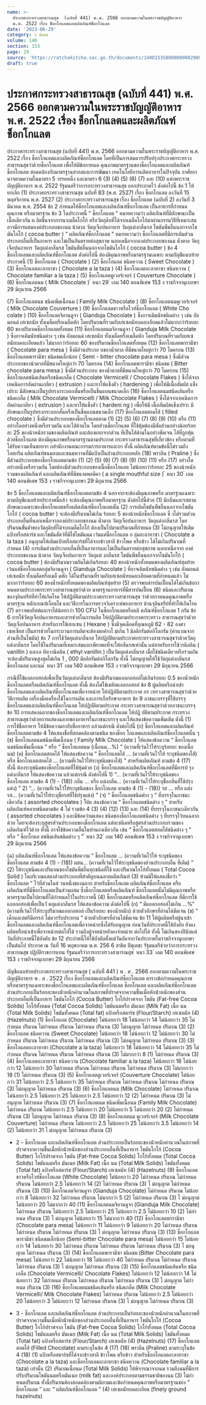 ```yaml
---
name: >-
  ประกาศกระทรวงสาธารณสุข  (ฉบับที่ 441) พ.ศ. 2566 ออกตามความในพระราชบัญญัติอาหาร
  พ.ศ. 2522 เรื่อง ช็อกโกแลตและผลิตภัณฑ์ช็อกโกแลต
date: '2023-06-29'
category: ง พิเศษ
volume: 140
section: 153
page: 29
source: 'https://ratchakitcha.soc.go.th/documents/140D153S0000000002900.pdf'
draft: true
---
```


# ประกาศกระทรวงสาธารณสุข  (ฉบับที่ 441) พ.ศ. 2566 ออกตามความในพระราชบัญญัติอาหาร พ.ศ. 2522 เรื่อง ช็อกโกแลตและผลิตภัณฑ์ช็อกโกแลต

ประกาศกระทรวงสาธารณสุข (ฉบับที่ 441) พ.ศ. 2566 ออกตามความในพระราชบัญญัติอาหาร พ.ศ. 2522 เรื่อง ช็อกโกแลตและผลิตภัณฑ์ช็อกโกแลต โดยที่เป็นการสมควรปรับปรุงประกาศกระทรวงสาธารณสุขว่าด้วยช็อกโกแลต เพื่อให้มีข้อกาหนด คุณภาพมาตรฐานของช็อกโกแลตและผลิตภัณฑ์ช็อกโกแลต สอดคล้องกับมาตรฐานสากลและการพัฒนา เทคโนโลยีการผลิตอาหารในปัจจุบัน อาศัยอานาจตามความในมาตรา 5 วรรคหนึ่ง และมาตรา 6 (3) (4) (5) (6) (7) และ (10) แห่งพระราชบัญญัติอาหาร พ.ศ. 2522 รัฐมนตรีว่าการกระทรวงสาธารณสุข ออกประกาศไว้ ดังต่อไปนี้ ข้อ 1 ให้ยกเลิก (1) ประกาศกระทรวงสาธารณสุข ฉบับที่ 83 (พ.ศ. 2527) เรื่อง ช็อกโกแลต ลงวันที่ 15 พฤศจิกายน พ.ศ. 2527 (2) ประกาศกระทรวงสาธารณสุข เรื่อง ช็อกโกแลต (ฉบับที่ 2) ลงวันที่ 3 มีนาคม พ.ศ. 2554 ข้อ 2 กำหนดให้ช็อกโกแลตและผลิตภัณฑ์ช็อกโกแลต เป็นอาหารที่กำหนดคุณภาพ หรือมาตรฐาน ข้อ 3 ในประกาศนี้ “ ช็อกโกแลต ” หมายความว่า ผลิตภัณฑ์ที่มีลักษณะเป็นเนื้อเดียวกัน ผ ลิตขึ้นจากการนาเมล็ดโกโก้ หรือวัตถุดิบที่ได้จากเมล็ดโกโก้มาผ่านกรรมวิธีที่เหมาะสม อาจมีการผสมองค์ประกอบของนม น้าตาล วัตถุเจือปนอาหาร วัตถุแต่งกลิ่นรส ไขมันพืชอื่นนอกจากไขมันโกโก้ ( cocoa butter ) “ ผลิตภัณฑ์ช็อกโกแลต ” หมายความว่า ช็อกโกแลตที่มีการเติมส่วนประกอบอื่นที่เป็นอาหาร และไม่เป็นอันตรายต่อสุขภาพ นอกเหนือจากองค์ประกอบของนม น้ำตาล วัตถุเจือปนอาหาร วัตถุแต่งกลิ่นรส ไขมันพืชอื่นนอกจากไขมันโกโก้ ( cocoa butter ) ข้อ 4 ช็อกโกแลตและผลิตภัณฑ์ช็อกโกแลต ดังต่อไปนี้ ต้องมีคุณภาพหรือมาตรฐานเฉพาะ ตามบัญชีแนบท้ายประกาศนี้ (1) ช็อกโกแลต ( Chocolate ) (2) ช็อกโกแลต ชนิดหวาน ( Sweet Chocolate ) (3) ช็อกโกแลตอะลาทาซา ( Chocolate a la taza ) (4) ช็อกโกแลตอะลาทาซา ชนิดหวาน ( Chocolate familiar a la taza ) (5) ช็อกโกแลตคูเวอร์เจอร์ ( Couverture Chocolate ) (6) ช็อกโกแลตนม ( Milk Chocolate ) ้ หนา 29 ่ เลม 140 ตอนพิเศษ 153 ง ราชกิจจานุเบกษา 29 มิถุนายน 2566

(7) ช็อกโกแลตนม ชนิดเพิ่มเนื้อนม ( Family Milk Chocolate ) (8) ช็อกโกแลตนมคูเวอร์เจอร์ ( Milk Chocolate Couverture ) (9) ช็อกโกแลตขาวหรือไวท์ช็อกโกแลต ( White Cho colate ) (10) ช็อกโกแลตจิอานดูจา ( Gianduja Chocolate ) ซึ่งอาจเติมนัทชนิดต่าง ๆ เช่น อัลมอนด์ เฮเซลนัท ทั้งเมล็ดหรือเมล็ดหัก โดยปริมาณที่รวมกับเฮเซลนัทบดละเอียดแล้วไม่มากกว่าร้อยละ 60 ของปริมาณช็อกโกแลตทั้งหมด (11) ช็อกโกแลตนมจิอานดูจา ( Gianduja Milk Chocolate ) ซึ่งอาจเติมนัทชนิดต่าง ๆ เช่น อัลมอนด์ เฮเซลนัท ทั้งเมล็ดหรือเมล็ดหัก โดยปริมาณที่รวมกับเฮเซลนัทบดละเอียดแล้ว ไม่มากกว่าร้อยละ 60 ของปริมาณช็อกโกแลตทั้งหมด (12) ช็อกโกแลตพารามีซา ( Chocolate para mesa ) ซึ่งมีส่วนประกอ บของน้ำตาล ที่มีขนาดใหญ่กว่า 70 ไมครอน (13) ช็อกโกแลตพารามีซา ชนิดขมเล็กน้อย ( Semi - bitter chocolate para mesa ) ซึ่งมีส่วนประกอบของน้าตาลที่มีขนาดใหญ่กว่า 70 ไมครอน (14) ช็อกโกแลตพารามีซา ชนิดขม ( Bitter chocolate para mesa ) ซึ่งมีส่วนประกอบ ของน้ำตาลที่มีขนาดใหญ่กว่า 70 ไมครอน (15) ช็อกโกแลตชนิดเส้นหรือชนิดเกล็ด ( Chocolate Vermicelli / Chocolate Flakes ) ซึ่งได้จากเทคนิคการอัดผ่านเกลียว ( extrusion ) และทาให้แข็งตัว ( hardening ) เพื่อให้มีเนื้อสัมผัส แข็งเปราะ มีลักษณะเป็นรูปทรงกระบอกสั้นหรือเป็นชิ้นแบนขนาดเล็ก (16) ช็อกโกแลตนมชนิดเส้นหรือชนิดเกล็ด ( Milk Chocolate Vermicelli / Milk Chocolate Flakes ) ซึ่งได้จากเทคนิคการอัดผ่านเกลียว ( extrusion ) และทาให้แข็งตัว ( hardeni ng ) เพื่อให้มี เนื้อสัมผัสแข็งเปราะ มีลักษณะเป็นรูปทรงกระบอกสั้นหรือเป็นชิ้นแบนขนาดเล็ก (17) ช็อกโกแลตสอดไส้ ( filled chocolate ) ซึ่งมีส่วนประกอบของช็อกโกแลตตาม (1) (2) (5) (6) (7) (8) (9) (10) หรือ (11) อย่างใดอย่างหนึ่งหรือรวมกัน และไส้ด้านใน โดยส่วนช็อกโกแลต ที่ใช้หุ้มต้องมีสัดส่วนอย่างน้อยร้อยละ 25 ของน้าหนักรวมของผลิตภัณฑ์ และต้องแยกจากส่วน ที่เป็นไส้ด้านในอย่างชัดเจน ไส้ที่ถูกหุ้มด้วยช็อกโกแลต ต้องมีคุณภาพหรือมาตรฐานตามประกาศ กระทรวงสาธารณสุขที่เกี่ยวข้อง หรือตามที่ได้รับความเห็นชอบจา กสำนักงานคณะกรรมการอาหารและยา ทั้งนี้ ผลิตภัณฑ์ตามข้อนี้ไม่รวมถึงไอศกรีม ผลิตภัณฑ์ขนมอบและขนมหวานที่มีแป้งเป็นส่วนประกอบหลัก (18) พราลีน ( Praline ) ซึ่งมีส่วนประกอบของช็อกโกแลตตามข้อ (1) (2) (5) (6) (7) (8) (9) (10) (11) หรือ (17) อย่างใดอย่างหนึ่งหรือรวมกัน โดยต้องมีส่วนประกอบของเนื้อช็อกโกแลต ไม่น้อยกว่าร้อยละ 25 ของน้าหนักรวมของผลิตภัณฑ์ และผลิตภัณฑ์ที่มีขนาดพอดีคา ( a single mouthful size ) ้ หนา 30 ่ เลม 140 ตอนพิเศษ 153 ง ราชกิจจานุเบกษา 29 มิถุนายน 2566

ข้อ 5 ช็อกโกแลตและผลิตภัณฑ์ช็อกโกแลตตามข้อ 4 นอกจากจะต้องมีคุณภาพหรือ มาตรฐานเฉพาะ ตามบัญชีแนบท้ายประกาศนี้แล้ว จะต้องมีคุณภาพหรือมาตรฐาน ดังต่อไปนี้ด้วย (1) มีกลิ่นและรสตามลักษณะเฉพาะของช็อกโกแลตหรือผลิตภัณฑ์ช็อกโกแลตนั้น (2) การเติมไขมันพืชอื่นนอกจากไขมันโกโก้ ( cocoa butter ) จะต้องมีปริมาณไม่เกิน ร้อยละ 5 ของน้าหนักช็อกโกแลต ซึ่ งไม่รวมส่วนประกอบอื่นที่นอกเหนือจากองค์ประกอบของนม น้ำตาล วัตถุเจือปนอาหาร วัตถุแต่งกลิ่นรส โดยปริมาณขั้นต่ำของวัตถุดิบที่ได้จากเมล็ดโกโก้ ต้องเป็นไปตามปริมาณที่กำหนด (3) ไม่อนุญาตให้เติมแป้งหรือสตาร์ช และไขมันสัตว์ที่มิใช่ไขมันนม เว้นแต่ช็อกโกแลต ก ลุ่มอะลาทาซา ( Chocolate a la taza ) อนุญาตให้เติมแป้งหรือสตาร์ชที่ได้จากข้าวสาลี ข้าวโพด หรือข้าว ได้ไม่เกินปริมาณที่กำหนด (4) การเติมส่วนประกอบอื่นที่เป็นอาหารและไม่เป็นอันตรายต่อสุขภาพ นอกเหนือจาก องค์ประกอบของนม น้าตาล วัตถุเจือปนอาหาร วัตถุแต่ งกลิ่นรส ไขมันพืชอื่นนอกจากไขมันโกโก้ ( cocoa butter ) ต้องมีปริมาณรวมกันไม่เกินร้อยละ 40 ของน้าหนักทั้งหมดของผลิตภัณฑ์สุดท้าย เว้นแต่ช็อกโกแลตกลุ่มจิอานดูจา ( Gianduja Chocolate ) ที่อาจเติมนัทชนิดต่าง ๆ เช่น อัลมอนด์ เฮเซลนัท ทั้งเมล็ดหรือเมล็ ดหัก ได้ในปริมาณที่รวมกับเฮเซลนัทบดละเอียดตามที่กำหนดแล้ว ไม่มากกว่าร้อยละ 60 ของน้ำหนักทั้งหมดของผลิตภัณฑ์สุดท้าย (5) ตรวจพบสารปนเปื้อนได้ไม่เกินข้อกาหนดตามประกาศกระทรวงสาธารณสุขว่าด้วย มาตรฐานอาหารที่มีสารปนเปื้อน (6) ชนิดและปริมาณของจุลินทรีย์ที่ทำให้เกิดโรค ให้ปฏิบัติตามประกาศกระทรวงสาธารณสุข ว่าด้วยกาหนดคุณภาพหรือมาตรฐาน หลักเกณฑ์เงื่อนไข และวิธีการในการตรวจวิเคราะห์ของอาหาร ด้านจุลินทรีย์ที่ทำให้เกิดโรค (7) ตรวจพบยีสต์และราได้น้อยกว่า 100 CFU ในช็อกโกแลตหรือผลิ ตภัณฑ์ช็อกโกแลต 1 กรัม ข้อ 6 การใช้วัตถุเจือปนอาหารและสารช่วยในการผลิต ให้ปฏิบัติตามประกาศกระทรวง สาธารณสุขว่าด้วยวัตถุเจือปนอาหาร สำหรับการใช้เฮกเซน ( Hexane ) ซึ่งมีจุดเดือดที่อุณหภูมิ 62 - 82 องศาเซลเซียส เป็นสารช่วยในกระบวนการผลิตจะต้องตกค้างไ ม่เกิน 1 มิลลิกรัมต่อกิโลกรัม (คำนวณจากส่วนที่เป็นไขมัน) ข้อ 7 การใช้วัตถุแต่งกลิ่นรส ให้ปฏิบัติตามประกาศกระทรวงสาธารณสุขว่าด้วยวัตถุ แต่งกลิ่นรส โดยใช้ในปริมาณที่เหมาะสมและเพียงพอที่จะให้กลิ่นรสเท่านั้น แต่สาหรับการใช้วานิลลิน ( vanillin ) และเอ ทิลวานิลลิน ( ethyl vanillin ) เป็นวัตถุแต่งกลิ่นรส เมื่อใช้ชนิดเดียวหรือร่วมกัน จะต้องมีปริมาณสูงสุดไม่เกิน 1 , 000 มิลลิกรัมต่อกิโลกรัม ทั้งนี้ ไม่อนุญาตให้ใช้วัตถุแต่งกลิ่นรสช็อกโกแลต และนม ้ หนา 31 ่ เลม 140 ตอนพิเศษ 153 ง ราชกิจจานุเบกษา 29 มิถุนายน 2566

กรณีที่ใช้แอลกอฮอล์เพื่อเป็นวัตถุแต่งกลิ่นรส ต้องมีปริมาณแอลกอฮอล์ไม่เกินร้อยละ 0.5 ของน้ำหนักช็อกโกแลตหรือผลิตภัณฑ์ช็อกโกแลต ทั้งนี้ ต้องไม่ใช้เมทิลแอลกอฮอล์ ข้อ 8 ผู้ผลิตหรือนำเขำช็อกโกแลตและผลิตภัณฑ์ช็อกโกแลตเพื่อจาหน่าย ให้ปฏิบัติตามประกาศ กร ะทรวงสาธารณสุขว่าด้วยวิธีการผลิต เครื่องมือเครื่องใช้ในการผลิต และการเก็บรักษาอาหาร ข้อ 9 ภาชนะบรรจุที่ใช้บรรจุช็อกโกแลตและผลิตภัณฑ์ช็อกโกแลต ให้ปฏิบัติตามประกาศ กระทรวงสาธารณสุขว่าด้วยภาชนะบรรจุ ข้อ 10 การแสดงฉลากของช็อกโกแลตและผลิตภัณฑ์ช็อกโกแลต ให้ปฏิ บัติตามประกาศ กระทรวงสาธารณสุขว่าด้วยการแสดงฉลากของอาหารในภาชนะบรรจุ และให้แสดงข้อความเพิ่มเติม ดังนี้ (1) การใช้ชื่ออาหาร ให้มีข้อความกากับชื่ออาหาร แล้วแต่กรณี ดังต่อไปนี้ (ก) ช็อกโกแลตและผลิตภัณฑ์ช็อกโกแลตตามข้อ 4 ให้แสดงชื่อที่สอดคล้องตามชนิด ของช็อก โกแลตและผลิตภัณฑ์ช็อกโกแลตนั้น ๆ (ข) ช็อกโกแลตนมชนิดเพิ่มเนื้อนม ( Family Milk Chocolate ) ให้แสดงข้อความ “ ช็อกโกแลตนมชนิดเพิ่มเนื้อนม ” หรือ “ ช็อกโกแลตนม (เนื้อนม...%) ” (ความที่เว้นไว้ให้ระบุร้อยละ ของเนื้อนม) (ค) ช็อกโกแลตสอดไส้ ให้แสดงข้อความ “ ช็อกโกแลตไส้ ... (ความที่เว้นไว้ให้ ระบุชนิดของไส้) หรือ ช็อกโกแลตสอดไส้ ... (ความที่เว้นไว้ให้ระบุชนิดของไส้) ” สาหรับผลิตภัณฑ์ ตามข้อ 4 (17) ทั้งนี้ ต้องระบุชนิดของช็อกโกแลตที่ใช้หุ้มด้วย (ง) ช็อกโกแลตและผลิตภัณฑ์ช็อกโกแลตที่มีการป รุงแต่งกลิ่นรส ให้แสดงข้อความ แล้วแต่กรณี ดังต่อไปนี้ 1) “... (ความที่เว้นไว้ให้ระบุชนิดของ ช็อกโกแลต ตามข้อ 4 (1) - (18)) กลิ่น ... หรือ แต่งกลิ่น... (ความที่เว้นไว้ให้ระบุชื่อกลิ่นที่ใช้ปรุงแต่ง) ” 2) “... (ความที่เว้นไว้ให้ระบุชนิดของ ช็อกโกแลต ตามข้อ 4 (1) - (18)) รส ... หรือ แต่งรส... (ความที่เว้นไว้ให้ระบุชื่อรสที่ใช้ปรุงแต่ง) ” (จ) “ ช็อกโกแลตชนิดต่าง ๆ ” ที่บรรจุในภาชนะเดียวกัน ( assorted chocolates ) ให้แ สดงข้อความ “ ช็อกโกแลตชนิดต่าง ๆ ” สาหรับผลิตภัณฑ์หลายชนิดตามข้อ 4 ไม่ รวมข้อ 4 (3) (4) (12) (13) และ (14) ที่บรรจุในภาชนะเดียวกัน ( assorted chocolates ) และมีข้อควำมแสดง ชนิดของช็อกโกแลตชนิดต่าง ๆ ที่บรรจุไว้บนฉลากด้วย โดยจะต้องระบุสูตรส่วนประกอบของช็อกโกแลต แต่ละชนิดหรือสูตรส่วนประกอบรวมของผลิตภัณฑ์ไว้ด้วย ทั้งนี้ อาจใช้ข้อความอื่นในทำนองเดียวกัน เช่น “ ช็อกโกแลตสอดไส้ชนิดต่าง ๆ ” หรือ “ ช็อกโกแล ตชนิดเส้นชนิดต่าง ๆ ” ้ หนา 32 ่ เลม 140 ตอนพิเศษ 153 ง ราชกิจจานุเบกษา 29 มิถุนายน 2566

(ฉ) ผลิตภัณฑ์ช็อกโกแลต ให้แสดงข้อความ “ ช็อกโกแลต ... (ความที่เว้นไว้ให้ ระบุชนิดของช็อกโกแลต ตามข้อ 4 (1) - (18)) ผสม... (ความที่เว้นไว้ให้ระบุชนิดของส่วนประกอบอื่น ที่เติม) ” (2) ให้ระบุชนิดและปริมาณของไขมันพืชอื่นทุกชนิดที่ใช้ และปริมาณโกโก้ทั้งหมด ( Total Cocoa Solid ) ในบริเวณแสดงส่วนประกอบที่สำคัญบนฉลากผลิตภัณฑ์ (3) ห้ามมิให้แสดงชื่อว่า “ ช็อกโกแลต ” ไว้ที่ส่วนใดส่ วนหนึ่งของฉลาก สาหรับช็อกโกแลต ผลิตภัณฑ์ช็อกโกแลต หรือผลิตภัณฑ์ที่มีช็อกโกแลตเป็นส่วนผสม ซึ่งช็อกโกแลตหรือผลิตภัณฑ์ ช็อกโกแลตนั้นไม่มีคุณภาพหรือมาตรฐานเป็นไปตามที่ได้กำหนดไว้ในประกาศนี้ (4) ช็อกโกแลตหรือผลิตภัณฑ์ช็อกโกแลต ที่มีการใช้แอลกอฮอล์เพื่อเป็นวั ตถุแต่งกลิ่นรส ให้แสดงข้อความ ดังต่อไปนี้ (ก) “ มีแอลกอฮอล์ไม่เกิน ...%” (ความที่เว้นไว้ให้ระบุปริมาณแอลกอฮอล์ เป็นร้อยละ ของน้ำหนัก) ด้วยตัวอักษรที่อ่านได้ชัดเจน (ข) “ เด็กและสตรีมีครรภ์ ไม่ควรรับประทาน ” ด้วยตัวอักษรที่อ่านได้ชัดเจน ข้อ 11 ให้ผู้ผลิตหรือผู้นาเข้าช็อกโกแลตและผลิตภัณฑ์ช็อกโกแลตเพื่อจาหน่ายซึ่งได้รับอนุญาต ก่อนวันที่ประกาศนี้ใช้บังคับ ยังคงผลิตหรือนำเข้าเพื่อจาหน่ายต่อไปได้ รวมถึงผู้จาหน่ายยังคงจำหน่าย ต่อไปได้ ทั้งนี้ ไม่เกินสองปีนับแต่วันที่ประกาศนี้ใช้บังคับ ข้อ 12 ประกำศนี้ให้ใช้บังคับตั้งแต่วันถัดจากวันประกาศในราชกิจจานุเบกษาเป็นต้นไป ประกาศ ณ วันที่ 16 พฤษภาคม พ.ศ. 256 6 สาธิต ปิตุเตชะ รัฐมนตรีช่วยว่าการกระทรวงสาธารณสุข ปฏิบัติราชการแทน รัฐมนตรีว่าการกระทรวงสาธารณสุข ้ หนา 33 ่ เลม 140 ตอนพิเศษ 153 ง ราชกิจจานุเบกษา 29 มิถุนายน 2566

บัญชีแนบท้ายประกาศกระทรวงสาธารณสุข ( ฉบับที่ 441 ) พ . ศ . 2566 ออกตามความในพระราชบัญญัติอาหาร พ . ศ . 2522 เรื่อง ช็อกโกแลตและผลิตภัณฑ์ช็อกโกแลต ตารางข้อกําหนดคุณภาพหรือมาตรฐานเฉพาะของช็อกโกแลตและผลิตภัณฑ์ช็อกโกแลต ช็อกโกแลต และผลิตภัณฑ์ช็อกโกแลต ส่วนประกอบเป็นร้อยละของน้ําหนักคํานวณในสภาพที่ปราศจากความชื้นเมื่อหักน้ําหนักของส่วนประกอบอื่นที่เป็นอาหาร ไขมันโกโก้ (Cocoa Butter) โกโก้ปราศจาก ไขมัน (Fat-free Cocoa Solids) โกโก้ทั้งหมด (Total Cocoa Solids) ไขมันนมหรือ มันเนย (Milk Fat) เนื้อ นม (Total Milk Solids) ไขมันทั้งหมด (Total fat) แป้งหรือสตาร์ช (Flour/Starch) เฮเซลนัท (4) (Hazelnuts) (1) ช็อกโกแลต (Chocolate) ไม่น้อยกว่า 18 ไม่น้อยกว่า 14 ไม่น้อยกว่า 35 ไม่กําหนด ปริมาณ ไม่กําหนด ปริมาณ ไม่กําหนด ปริมาณ (3) ไม่อนุญาต ไม่กําหนด ปริมาณ (3) (2) ช็อกโกแลต ชนิดหวาน (Sweet Chocolate) ไม่น้อยกว่า 18 ไม่น้อยกว่า 12 ไม่น้อยกว่า 30 ไม่กําหนด ปริมาณ ไม่กําหนด ปริมาณ ไม่กําหนด ปริมาณ (3) ไม่อนุญาต ไม่กําหนด ปริมาณ (3) (3) ช็อกโกแลตอะลาทาซา (Chocolate a la taza) ไม่น้อยกว่า 18 ไม่น้อยกว่า 14 ไม่น้อยกว่า 35 ไม่กําหนด ปริมาณ ไม่กําหนด ปริมาณ ไม่กําหนด ปริมาณ (3) ไม่มากกว่า 8 (1) ไม่กําหนด ปริมาณ (3) (4) ช็อกโกแลตอะลาทาซา ชนิดหวาน (Chocolate familiar a la taza) ไม่น้อยกว่า 18 ไม่น้อยกว่า 12 ไม่น้อยกว่า 30 ไม่กําหนด ปริมาณ ไม่กําหนด ปริมาณ ไม่กําหนด ปริมาณ (3) ไม่มากกว่า 18 (1) ไม่กําหนด ปริมาณ (3) (5) ช็อกโกแลตคูเวอร์เจอร์ (Couverture Chocolate) ไม่น้อยกว่า 31 ไม่น้อยกว่า 2.5 ไม่น้อยกว่า 35 ไม่กําหนด ปริมาณ ไม่กําหนด ปริมาณ ไม่กําหนด ปริมาณ (3) ไม่อนุญาต ไม่กําหนด ปริมาณ (3) (6) ช็อกโกแลตนม (Milk Chocolate) ไม่กําหนด ปริมาณ ไม่น้อยกว่า 2.5 ไม่น้อยกว่า 25 ไม่น้อยกว่า 2.5 ไม่น้อยกว่า 12 (2) ไม่กําหนด ปริมาณ (3) ไม่อนุญาต ไม่กําหนด ปริมาณ (3) (7) ช็อกโกแลตนม ชนิดเพิ่มเนื้อนม (Family Milk Chocolate) ไม่กําหนด ปริมาณ ไม่น้อยกว่า 2.5 ไม่น้อยกว่า 20 ไม่น้อยกว่า 5 ไม่น้อยกว่า 20 (2) ไม่กําหนด ปริมาณ (3) ไม่อนุญาต ไม่กําหนด ปริมาณ (3) (8) ช็อกโกแลตนม คูเวอร์เจอร์ (Milk Chocolate Couverture) ไม่กําหนด ปริมาณ ไม่น้อยกว่า 2.5 ไม่น้อยกว่า 25 ไม่น้อยกว่า 3.5 ไม่น้อยกว่า 14 (2) ไม่น้อยกว่า 31 ไ ม่อนุญาต ไม่กําหนด ปริมาณ (3)

- 2 - ช็อกโกแลต และผลิตภัณฑ์ช็อกโกแลต ส่วนประกอบเป็นร้อยละของน้ําหนักคํานวณในสภาพที่ปราศจากความชื้นเมื่อหักน้ําหนักของส่วนประกอบอื่นที่เป็นอาหาร ไขมันโกโก้ (Cocoa Butter) โกโก้ปราศจาก ไขมัน (Fat-free Cocoa Solids) โกโก้ทั้งหมด (Total Cocoa Solids) ไขมันนมหรือ มันเนย (Milk Fat) เนื้อ นม (Total Milk Solids) ไขมันทั้งหมด (Total fat) แป้งหรือสตาร์ช (Flour/Starch) เฮเซลนัท (4) (Hazelnuts) (9) ช็อกโกแลตขาวหรือไวท์ช็อกโกแลต (White Chocolate) ไม่น้อยกว่า 20 ไม่กําหนด ปริมาณ ไม่กําหนด ปริมาณ ไม่น้อยกว่า 2.5 ไม่น้อยกว่า 14 (2) ไม่กําหนด ปริมาณ (3) ไ ม่อนุญาต ไม่กําหนด ปริมาณ (3) (10) ช็อกโกแลตจิอานดูจา (Gianduja Chocolate) ไม่กําหนด ปริมาณ ไม่น้อยกว่า 8 ไม่น้อยกว่า 32 ไม่กําหนด ปริมาณ ไม่มากกว่า 5 (2) ไม่กําหนด ปริมาณ (3) ไ ม่อนุญาต ไม่น้อยกว่า 20 ไม่มากกว่า 40 (11) ช็อกโกแลตนมจิอานดูจา (Gianduja Milk Chocolate) ไม่กําหนด ปริมาณ ไม่น้อยกว่า 2.5 ไม่น้อยกว่า 25 ไม่น้อยกว่า 2.5 ไม่น้อยกว่า 10 (2) ไม่กําหนด ปริมาณ (3) ไ ม่อนุญาต ไม่น้อยกว่า 15 ไม่มากกว่า 40 (12) ช็อกโกแลตพารามีซา (Chocolate para mesa) ไม่น้อยกว่า 11 ไม่น้อยกว่า 9 ไม่น้อยกว่า 20 ไม่กําหนด ปริมาณ ไม่กําหนด ปริมาณ ไม่กําหนด ปริมาณ (3) ไ ม่อนุญาต ไม่กําหนด ปริมาณ (3) (13) ช็อกโกแลตพารามีซา ชนิดขมเล็กน้อย (Semi-bitter Chocolate para mesa) ไม่น้อยกว่า 15 ไม่น้อยกว่า 14 ไม่น้อยกว่า 30 ไม่กําหนด ปริมาณ ไม่กําหนด ปริมาณ ไม่กําหนด ปริมาณ (3) ไ ม่อนุญาต ไม่กําหนด ปริมาณ (3) (14) ช็อกโกแลตพารามีซา ชนิดขม (Bitter Chocolate para mesa) ไม่น้อยกว่า 22 ไม่น้อยกว่า 18 ไม่น้อยกว่า 40 ไม่กําหนด ปริมาณ ไม่กําหนด ปริมาณ ไม่กําหนด ปริมาณ (3) ไ ม่อนุญาต ไม่กําหนด ปริมาณ (3) (15) ช็อกโกแลตชนิดเส้นหรือ ชนิดเกล็ด (Chocolate Vermicelli/ Chocolate Flakes) ไม่น้อยกว่า 12 ไม่น้อยกว่า 14 ไม่น้อยกว่า 32 ไม่กําหนด ปริมาณ ไม่กําหนด ปริมาณ ไม่กําหนด ปริมาณ (3) ไ ม่อนุญาต ไม่กําหนด ปริมาณ (3) (16) ช็อกโกแลตนมชนิดเส้นหรือ ชนิดเกล็ด (Milk Chocolate Vermicelli/ Milk Chocolate Flakes) ไม่กําหนด ปริมาณ ไม่น้อยกว่า 2.5 ไม่น้อยกว่า 20 ไม่น้อยกว่า 3 ไม่น้อยกว่า 12 ไม่กําหนด ปริมาณ (3) ไ ม่อนุญาต ไม่กําหนด ปริมาณ (3)

- 3 - ช็อกโกแลต และผลิตภัณฑ์ช็อกโกแลต ส่วนประกอบเป็นร้อยละของน้ําหนักคํานวณในสภาพที่ปราศจากความชื้นเมื่อหักน้ําหนักของส่วนประกอบอื่นที่เป็นอาหาร ไขมันโกโก้ (Cocoa Butter) โกโก้ปราศจาก ไขมัน (Fat-free Cocoa Solids) โกโก้ทั้งหมด (Total Cocoa Solids) ไขมันนมหรือ มันเนย (Milk Fat) เนื้อ นม (Total Milk Solids) ไขมันทั้งหมด (Total fat) แป้งหรือสตาร์ช (Flour/Starch) เฮเซลนัท (4) (Hazelnuts) (17) ช็อกโกแลตสอดไส้ (Filled Chocolate) ตามระบุในข้อ 4 (17) (18) พราลีน (Praline) ตามระบุในข้อ 4 (18) (1) แป้งหรือสตาร์ชที่ได้จากข้าวสาลี ข้าวโพด หรือข้าว สําหรับช็อกโกแลตอะลาทาซา (Chocolate a la taza) และช็อกโกแลตอะลาทาซา ชนิดหวาน (Chocolate familiar a la taza) เท่านั้น (2) ปริมาณเนื้อนม (Total Milk Solids) ให้พิจารณาจากนม รวมถึงนมที่มีการปรับปริมาณไขมันนมหรือมันเนย (milk fat) และองค์ประกอบตามธรรมชาติของนม (3) ไม่กําหนดปริมาณ ทั้งนี้ปริมาณต้องสอดคล้องตามนิยามและข้อกําหนดคุณภาพหรือมาตรฐานของ “ ช็อกโกแลต ” และ “ ผลิตภัณฑ์ช็อกโกแลต ” (4) เฮเซลนัทบดละเอียด (finely ground hazelnuts)
